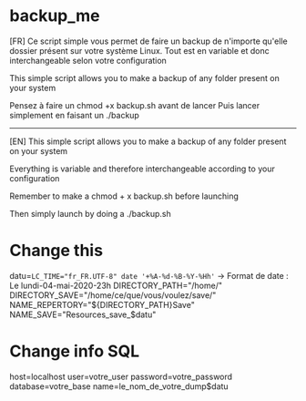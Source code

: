# backup_me

[FR]
Ce script simple vous permet de faire un backup de n'importe qu'elle dossier présent sur votre système Linux.
Tout est en variable et donc interchangeable selon votre configuration

This simple script allows you to make a backup of any folder present on your system 

Pensez à faire un chmod +x backup.sh avant de lancer
Puis lancer simplement en faisant un ./backup

-----------------------------------------------------------------------------------------------------------------------
[EN]
This simple script allows you to make a backup of any folder present on your system

Everything is variable and therefore interchangeable according to your configuration

Remember to make a chmod + x backup.sh before launching

Then simply launch by doing a ./backup.sh


# Change this
datu=`LC_TIME="fr_FR.UTF-8" date '+%A-%d-%B-%Y-%Hh'`
-> Format de date : Le lundi-04-mai-2020-23h
DIRECTORY_PATH="/home/"
DIRECTORY_SAVE="/home/ce/que/vous/voulez/save/"
NAME_REPERTORY="${DIRECTORY_PATH}Save"
NAME_SAVE="Resources_save_$datu"



# Change info SQL
host=localhost
user=votre_user
password=votre_password
database=votre_base
name=le_nom_de_votre_dump$datu
